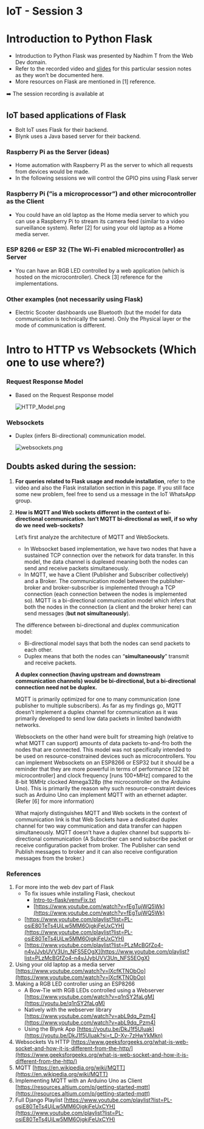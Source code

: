 # IoT - Session 3

# Introduction to Python Flask

- Introduction to Python Flask was presented by Nadhim T from the Web Dev domain.
- Refer to the recorded video and [slides](Intro-to-flask/Flask%20PPT%20-%20Nadhim-%20Web%20Dev%20-%20TechClub%20_23.pdf) for this particular session notes as they won’t be documented here.
- More resources on Flask are mentioned in [1] reference.

<aside>
➡️ The session recording is available at <Will be updated soon!>

</aside>

## IoT based applications of Flask

- Bolt IoT uses Flask for their backend.
- Blynk uses a Java based server for their backend.

### Raspberry Pi as the Server (ideas)

- Home automation with Raspberry PI as the server to which all requests from devices would be made.
- In the following sessions we will control the GPIO pins using Flask server

### Raspberry Pi (”is a microprocessor”) and other microcontroller as the Client

- You could have an old laptop as the Home media server to which you can use a Raspberry Pi to stream its camera feed (similar to a video surveillance system). Refer [2] for using your old laptop as a Home media server.

### ESP 8266 or ESP 32 (The Wi-Fi enabled microcontroller) as Server

- You can have an RGB LED controlled by a web application (which is hosted on the microcontroller). Check [3] reference for the implementations.

### Other examples (not necessarily using Flask)

- Electric Scooter dashboards use Bluetooth (but the model for data communication is technically the same). Only the Physical layer or the mode of communication is different.

# Intro to HTTP vs Websockets (Which one to use where?)

### Request Response Model

- Based on the Request Response model
    
    ![HTTP_Model.png](assets/HTTP_Model.png)
    

### Websockets

- Duplex (infers Bi-directional) communication model.
    
    ![websockets.png](assets/websockets.png)
    

## Doubts asked during the session:

1. **For queries related to Flask usage and module installation**, refer to the video and also the Flask installation section in this page. If you still face some new problem, feel free to send us a message in the IoT WhatsApp group.
2. **How is MQTT and Web sockets different in the context of bi-directional communication. Isn’t MQTT bi-directional as well, if so why do we need web-sockets?**
    
    Let’s first analyze the architecture of MQTT and WebSockets.
    
    - In Websocket based implementation, we have two nodes that have a sustained TCP connection over the network for data transfer. In this model, the data channel is duplexed meaning both the nodes can send and receive packets simultaneously.
    - In MQTT, we have a Client (Publisher and Subscriber collectively) and a Broker. The communication model between the publisher-broker and broker-subscriber is implemented through a TCP connection (each connection between the nodes is implemented so). MQTT is a bi-directional communication model which infers that both the nodes in the connection (a client and the broker here) can send messages (**but not simultaneously**).
    
    The difference between bi-directional and duplex communication model:
    
    - Bi-directional model says that both the nodes can send packets to each other.
    - Duplex means that both the nodes can “**simultaneously**” transmit and receive packets.
    
    **A duplex connection (having upstream and downstream communication channels) would be bi-directional, but a bi-directional connection need not be duplex.**
    
    MQTT is primarily optimized for one to many communication (one publisher to multiple subscribers). As far as my findings go, MQTT doesn’t implement a duplex channel for communication as it was primarily developed to send low data packets in limited bandwidth networks.
    
    Websockets on the other hand were built for streaming high (relative to what MQTT can support) amounts of data packets to-and-fro both the nodes that are connected. This model was not specifically intended to be used on resource-constrained devices such as microcontrollers. You can implement Websockets on an ESP8266 or ESP32 but it should be a reminder that they are more powerful in terms of performance [32 bit microcontroller] and clock frequency [runs 100+MHz] compared to the 8-bit 16MHz clocked Atmega328p (the microcontroller on the Arduino Uno). This is primarily the reason why such resource-constraint devices such as Arduino Uno can implement MQTT with an ethernet adapter. (Refer [6] for more information)
    
    What majorly distinguishes MQTT and Web sockets in the context of communication link is that Web Sockets have a dedicated duplex channel for two way communication and data transfer can happen simultaneously. MQTT doesn’t have a duplex channel but supports bi-directional communication (A Subscriber can send subscribe packet or receive configuration packet from broker. The Publisher can send Publish messages to broker and it can also receive configuration messages from the broker.)
    

### References

1. For more into the web dev part of Flask
    - To fix issues while installing Flask, checkout
        - [Intro-to-flask/venvFix.txt](Intro-to-flask/venvFix.txt)
        - [https://www.youtube.com/watch?v=fEgTujWQ5Wk](https://www.youtube.com/watch?v=fEgTujWQ5Wk)
    - [https://www.youtube.com/playlist?list=PL-osiE80TeTs4UjLw5MM6OjgkjFeUxCYH](https://www.youtube.com/playlist?list=PL-osiE80TeTs4UjLw5MM6OjgkjFeUxCYH)
    - [https://www.youtube.com/playlist?list=PLzMcBGfZo4-n4vJJybUVV3Un_NFS5EOgX](https://www.youtube.com/playlist?list=PLzMcBGfZo4-n4vJJybUVV3Un_NFS5EOgX)
2. Using your old laptop as a media server [https://www.youtube.com/watch?v=lXcfKTNObOo](https://www.youtube.com/watch?v=lXcfKTNObOo) 
3. Making a RGB LED controller using an ESP8266
    - A Bow-Tie with RGB LEDs controlled using a Webserver [https://www.youtube.com/watch?v=q1nSY2faLgM](https://youtu.be/q1nSY2faLgM)
    - Natively with the webserver library [https://www.youtube.com/watch?v=abL9dq_Pzm4](https://www.youtube.com/watch?v=abL9dq_Pzm4)
    - Using the Blynk App [https://youtu.be/DkJ1f5UIuak](https://youtu.be/DkJ1f5UIuak?si=t_D-Xv-7zHwYkMkn)
4. Websockets Vs HTTP [https://www.geeksforgeeks.org/what-is-web-socket-and-how-it-is-different-from-the-http/](https://www.geeksforgeeks.org/what-is-web-socket-and-how-it-is-different-from-the-http/) 
5. MQTT [https://en.wikipedia.org/wiki/MQTT](https://en.wikipedia.org/wiki/MQTT)
6. Implementing MQTT with an Arduino Uno as Client [https://resources.altium.com/p/getting-started-mqtt](https://resources.altium.com/p/getting-started-mqtt) 
7. Full Django Playlist [https://www.youtube.com/playlist?list=PL-osiE80TeTs4UjLw5MM6OjgkjFeUxCYH](https://www.youtube.com/playlist?list=PL-osiE80TeTs4UjLw5MM6OjgkjFeUxCYH)